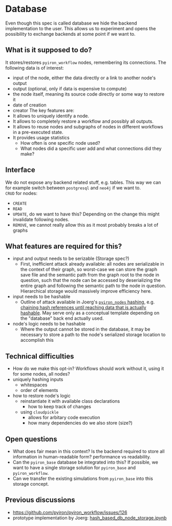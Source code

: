 # Database
Even though this spec is called database we hide the backend implementation to the user. This allows us to experiment and opens the possibility to exchange backends at some point if we want to.

## What is it supposed to do?
It stores/restores `pyiron_workflow` nodes, remembering its connections. 
The following data is of interest:
 - input of the node, either the data directly or a link to another node's output
 - output (optional, only if data is expensive to compute)
 - the node itself, meaning its source code directly or some way to restore it
 - date of creation
 - creator
The key features are:
 - It allows to uniquely identify a node.
 - It allows to completely restore a workflow and possibly all outputs.
 - It allows to reuse nodes and subgraphs of nodes in different workflows in a pre-executed state.
 - It provides usage statistics
   - How often is one specific node used?
   - What nodes did a specific user add and what connections did they make?

## Interface
We do not expose any backend related stuff, e.g. tables. This way we can for example switch between `postgresql` and `neo4j` if we want to.  
`CRUD` for nodes:
 - `CREATE`
 - `READ`
 - `UPDATE`, do we want to have this? Depending on the change this might invalidate following nodes.
 - `REMOVE`, we cannot really allow this as it most probably breaks a lot of graphs

## What features are required for this?
 - input and output needs to be serizable (Storage spec?)
   - First, inefficient attack already available: all nodes are serializable in the context of their graph, so worst-case we can store the graph save file and the semantic path from the graph root to the node in question, such that the node can be accessed by deserializing the entire graph and following the semantic path to the node in question. Hierarchical storage would massively improve efficiency here.
 - input needs to be hashable
   - Outline of attack available in Joerg's [`pyiron_nodes` hashing](https://github.com/pyiron/pyiron_nodes/blob/main/pyiron_nodes/development/hash_based_storage.py), e.g. [chaining hash references until reaching data that is actually hashable](https://github.com/pyiron/pyiron_nodes/blob/bb4a4c8cc4a57c2c028a591131e76c0d19fa3956/pyiron_nodes/development/hash_based_storage.py#L477). May serve only as a conceptual template depending on the "database" back end actually used.
 - node's logic needs to be hashable
   - Where the output cannot be stored in the database, it may be necessary to store a path to the node's serialized storage location to accomplish this  

## Technical difficulties
 - How do we make this opt-in? Workflows should work without it, using it for some nodes, all nodes?
 - uniquely hashing inputs
   - whitespaces
   - order of elements
 - how to restore node's logic
   - reinstantiate it with available class declarations
     - how to keep track of changes
   - using `cloudpickle`
     - allows for arbitary code execution
     - how many dependencies do we also store (size?)

## Open questions
 - What does fair mean in this context? Is the backend required to store all information in human-readable form? performance vs readability.
 - Can the `pyiron_base` database be integrated into this? If possible, we want to have a single storage solution for `pyiron_base` and `pyiron_workflow`.
 - Can we transfer the existing simulations from `pyiron_base` into this storage concept.

## Previous discussions
 - https://github.com/pyiron/pyiron_workflow/issues/126
 - prototype implementation by Joerg: [hash_based_db_node_storage.ipynb](https://github.com/pyiron/pyiron_nodes/blob/main/notebooks/hash_based_db_node_storage.ipynb)
